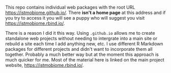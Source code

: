 
This repo contains individual web packages with the root URL https://istmobiome.github.io/. There **isn't a home page** at this address and if you try to access it you will see a puppy who will suggest you  visit https://istmobiome.rbind.io/.

There is a reason I did it this way. Using `.github.io` allows me to create standalone web projects without needing to intergrate into a main site or  rebuild a site each time I add anything new, etc. I use  different R Markdown packages for different projects and didn't want to incorporate them all together. Probably a much better way but at the moment this approach is much quicker for me. Most of the material here is linked on the main project website, https://istmobiome.rbind.io/.
